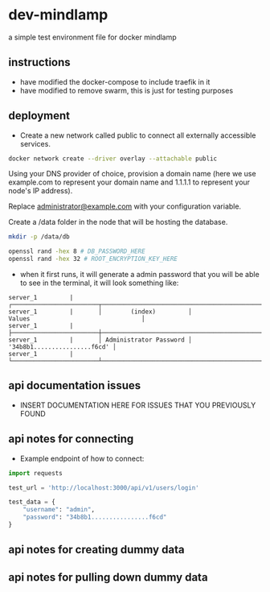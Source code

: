 # dev-mindlamp
a simple test environment file for docker mindlamp 

## instructions
- have modified the docker-compose to include traefik in it 
- have modified to remove swarm, this is just for testing purposes

## deployment
- Create a new network called public to connect all externally accessible services.
```bash
docker network create --driver overlay --attachable public
```

Using your DNS provider of choice, provision a domain name (here we use example.com to represent your domain name and 1.1.1.1 to represent your node's IP address).

Replace administrator@example.com with your configuration variable.

Create a /data folder in the node that will be hosting the database.

```bash
mkdir -p /data/db
```

```bash
openssl rand -hex 8 # DB_PASSWORD_HERE
openssl rand -hex 32 # ROOT_ENCRYPTION_KEY_HERE
```


- when it first runs, it will generate a admin password that you will be able to see in the terminal, it will look something like:
```
server_1         |       ┌────────────────────────┬────────────────────────────────────────────────────────────────────┐
server_1         |       │        (index)         │                               Values                               │
server_1         |       ├────────────────────────┼────────────────────────────────────────────────────────────────────┤
server_1         |       │ Administrator Password │ '34b8b1................f6cd' │
server_1         |       └────────────────────────┴────────────────────────────────────────────────────────────────────┘

```

## api documentation issues 

- INSERT DOCUMENTATION HERE FOR ISSUES THAT YOU PREVIOUSLY FOUND 


## api notes for connecting 

- Example endpoint of how to connect: 
```python
import requests 

test_url = 'http://localhost:3000/api/v1/users/login'

test_data = {
    "username": "admin",
    "password": "34b8b1................f6cd"
}

```

## api notes for creating dummy data 


## api notes for pulling down dummy data 